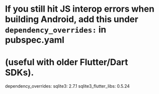 # If you still hit JS interop errors when building Android, add this under `dependency_overrides:` in pubspec.yaml
# (useful with older Flutter/Dart SDKs).
dependency_overrides:
  sqlite3: 2.7.1
  sqlite3_flutter_libs: 0.5.24
